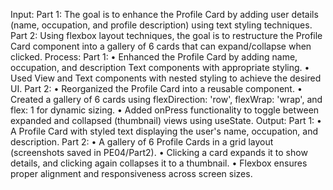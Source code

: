 Input:
   Part 1: The goal is to enhance the Profile Card by adding user details (name, occupation, and profile description) using text styling techniques.
   Part 2: Using flexbox layout techniques, the goal is to restructure the Profile Card component into a gallery of 6 cards that can expand/collapse when clicked.
Process:
   Part 1:
      •	Enhanced the Profile Card by adding name, occupation, and description Text components with appropriate styling.
      •	Used View and Text components with nested styling to achieve the desired UI.
   Part 2:
      •	Reorganized the Profile Card into a reusable component.
      •	Created a gallery of 6 cards using flexDirection: 'row', flexWrap: 'wrap', and flex: 1 for dynamic sizing.
      •	Added onPress functionality to toggle between expanded and collapsed (thumbnail) views using useState.
Output:
   Part 1:
      •	A Profile Card with styled text displaying the user's name, occupation, and description.
   Part 2:
      •	A gallery of 6 Profile Cards in a grid layout (screenshots saved in PE04/Part2).
      •	Clicking a card expands it to show details, and clicking again collapses it to a thumbnail.
      •	Flexbox ensures proper alignment and responsiveness across screen sizes.

